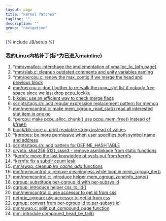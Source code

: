 ```yaml
---
layout: page
title: "Kernel Patches"
tagline: ""
description: ""
group: "navigation"
---
```

{% include JB/setup %}


### 我的Linux内核补丁(标*为已进入mainline)

1. *[mm/vmalloc: interchage the implementation of vmalloc_to_{pfn,page}](https://git.kernel.org/cgit/linux/kernel/git/torvalds/linux.git/commit/?id=ece86e222db48d04bda218a2be70e384518bb08c)
2. *[mm/slab.c: cleanup outdated comments and unify variables naming](https://git.kernel.org/cgit/linux/kernel/git/torvalds/linux.git/commit/?id=5f0985bb1123b48bbfc632006bdbe76d3dfea76b)
3. *[mm/percpu.c: renew the max_contig if we merge the head and previous block](https://git.kernel.org/cgit/linux/kernel/git/torvalds/linux.git/commit/?id=21ddfd38ee9aac804d22beaceed4c7b903cca234)
4. [mm/percpu.c: don't bother to re-walk the pcpu_slot list if nobody free space since we last drop pcpu_lockku](https://lkml.org/lkml/2014/3/28/186)
5. [blkdev: use an efficient way to check merge flags](https://lkml.org/lkml/2014/4/2/309)
6. [scripts/tags.sh: add regular expression replacement pattern for memcg](https://lkml.org/lkml/2014/4/10/96)
7. [mm/memcontrol.c: make mem_cgroup_read_stat() read all interested stat item in one go](https://lkml.org/lkml/2014/4/10/444)
8. *[percpu: make pcpu_alloc_chunk() use pcpu_mem_free() instead of kfree()](https://lkml.org/lkml/2014/4/14/17)
9. [block/blk-core.c: print readable string instead of values](https://lkml.org/lkml/2014/4/12/8)
10. *[kprobes: be more permissive when user specifies both symbol name and address](https://lkml.org/lkml/2014/4/15/104)
11. [scripts/tags.sh: add pattern for DEFINE_HASHTABLE](https://lkml.org/lkml/2014/4/16/410)
12. [crypto: sha{256,512}_ssse3 - remove asmlinkage from static functions](https://lkml.org/lkml/2014/4/16/453)
13. *[kernfs: move the last knowledge of sysfs out from kernfs](https://lkml.org/lkml/2014/4/16/473)
14. *[kernfs: fix a subdir count leak](https://git.kernel.org/cgit/linux/kernel/git/torvalds/linux.git/commit/?id=c1befb885939cdaaf420c10bbe9ff57aa00446ea)
15. [mm/swap: cleanup *lru_cache_add* functions](https://lkml.org/lkml/2014/4/18/362)
16. [mm/memcontrol.c: remove meaningless while loop in mem_cgroup_iter()](https://lkml.org/lkml/2014/4/18/587)
17. [mm/memcontrol.c: introduce helper mem_cgroup_zoneinfo_zone()](https://lkml.org/lkml/2014/4/18/590)
18. [cgroup: substitude per-cgroup id with per-subsys id](https://lkml.org/lkml/2014/4/17/13://lkml.org/lkml/2014/4/22/53)
19. [cgroup: introduce helper css_to_id()](https://lkml.org/lkml/2014/4/22/54)
20. [mm/memcontrol.c: use accessor to get id from css](https://lkml.org/lkml/2014/4/22/83)
21. [netprio_cgroup: use accessor to get id from css](https://lkml.org/lkml/2014/4/22/55)
22. [cgroup: convert from per-cgroup id to per-subsys id](https://lkml.org/lkml/2014/4/22/61)
23. [mm/swap.c: split put_compound_page function](http://www.gossamer-threads.com/lists/linux/kernel/1912063)
24. [mm: introdule compound_head_by_tail()](http://www.gossamer-threads.com/lists/linux/kernel/1912064)
